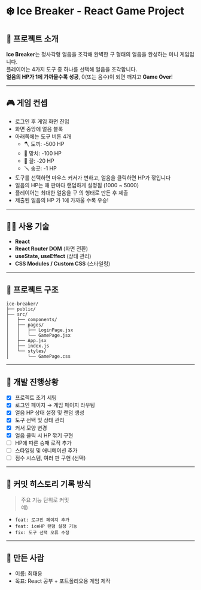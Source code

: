 # ❄️ Ice Breaker - React Game Project

## 📌 프로젝트 소개

**Ice Breaker**는 정사각형 얼음을 조각해 완벽한 구 형태의 얼음을 완성하는 미니 게임입니다.  
플레이어는 4가지 도구 중 하나를 선택해 얼음을 조각합니다.  
**얼음의 HP가 1에 가까울수록 성공**, 0(또는 음수)이 되면 깨지고 **Game Over**!

---

## 🎮 게임 컨셉

- 로그인 후 게임 화면 진입
- 화면 중앙에 얼음 블록
- 아래쪽에는 도구 버튼 4개
  - 🪓 도끼: -500 HP
  - 🔨 망치: -100 HP
  - 🔧 끌: -20 HP
  - 🪛 송곳: -1 HP
- 도구를 선택하면 마우스 커서가 변하고, 얼음을 클릭하면 HP가 깎입니다
- 얼음의 HP는 매 판마다 랜덤하게 설정됨 (1000 ~ 5000)
- 플레이어는 최대한 얼음을 구 의 형태로 만든 후 제출
- 제출된 얼음의 HP 가 1에 가까울 수록 우승!

---

## 🧑‍💻 사용 기술

- **React**
- **React Router DOM** (화면 전환)
- **useState, useEffect** (상태 관리)
- **CSS Modules / Custom CSS** (스타일링)

---

## 📁 프로젝트 구조

```
ice-breaker/
├── public/
├── src/
│   ├── components/
│   ├── pages/
│   │   ├── LoginPage.jsx
│   │   └── GamePage.jsx
│   ├── App.jsx
│   ├── index.js
│   └── styles/
│       └── GamePage.css
```

---

## 🚧 개발 진행상황

- [x] 프로젝트 초기 세팅
- [x] 로그인 페이지 → 게임 페이지 라우팅
- [x] 얼음 HP 상태 설정 및 랜덤 생성
- [x] 도구 선택 및 상태 관리
- [x] 커서 모양 변경
- [x] 얼음 클릭 시 HP 깎기 구현
- [ ] HP에 따른 승패 로직 추가
- [ ] 스타일링 및 애니메이션 추가
- [ ] 점수 시스템, 여러 판 구현 (선택)

---

## 📅 커밋 히스토리 기록 방식

> 주요 기능 단위로 커밋  
> 예)

- `feat: 로그인 페이지 추가`
- `feat: iceHP 랜덤 설정 기능`
- `fix: 도구 선택 오류 수정`

---

## 🙌 만든 사람

- 이름: 최태웅
- 목표: React 공부 + 포트폴리오용 게임 제작
